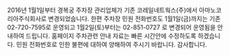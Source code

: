 2016년 1월1일부터 경복궁 주차장 관리업체가 기존 코레일네트웍스(주)에서 아마노코리아주식회사로 변경되었숩니다. 한편 주차장 민원 전화번호도 1월1일(금)까지는 기존 02-720-7595로 운영되고 1월2일(토)부터는 02-851-0727 로 변경되어 운영됨을 안내하여 드립니다. 홈페이지 주차관련 안내 자료는 빠른 시간안에 수정하도록 하겠습니다. 민원 전화번호로 인한 불편에 대하여 양해하여 주시기 바랍니다. 감사합니다.
